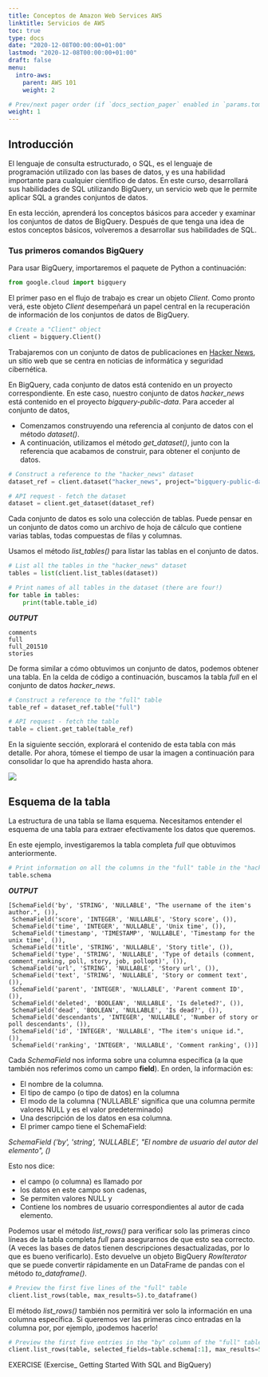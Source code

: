 ```yaml
---
title: Conceptos de Amazon Web Services AWS
linktitle: Servicios de AWS
toc: true
type: docs
date: "2020-12-08T00:00:00+01:00"
lastmod: "2020-12-08T00:00:00+01:00"
draft: false
menu:
  intro-aws:
    parent: AWS 101
    weight: 2

# Prev/next pager order (if `docs_section_pager` enabled in `params.toml`)
weight: 1
---
```


## Introducción
El lenguaje de consulta estructurado, o SQL, es el lenguaje de programación utilizado con las bases de datos, y es una habilidad importante para cualquier científico de datos. En este curso, desarrollará sus habilidades de SQL utilizando BigQuery, un servicio web que le permite aplicar SQL a grandes conjuntos de datos.

En esta lección, aprenderá los conceptos básicos para acceder y examinar los conjuntos de datos de BigQuery. Después de que tenga una idea de estos conceptos básicos, volveremos a desarrollar sus habilidades de SQL.


### Tus primeros comandos BigQuery
Para usar BigQuery, importaremos el paquete de Python a continuación:

```python
from google.cloud import bigquery
```

El primer paso en el flujo de trabajo es crear un objeto *Client*. Como pronto verá, este objeto *Client* desempeñará un papel central en la recuperación de información de los conjuntos de datos de BigQuery.

```python
# Create a "Client" object
client = bigquery.Client()
```

Trabajaremos con un conjunto de datos de publicaciones en [Hacker News](https://news.ycombinator.com/), un sitio web que se centra en noticias de informática y seguridad cibernética.

En BigQuery, cada conjunto de datos está contenido en un proyecto correspondiente. En este caso, nuestro conjunto de datos *hacker_news* está contenido en el proyecto *bigquery-public-data*. Para acceder al conjunto de datos,

* Comenzamos construyendo una referencia al conjunto de datos con el método *dataset()*.
* A continuación, utilizamos el método *get_dataset()*, junto con la referencia que acabamos de construir, para obtener el conjunto de datos.


```python
# Construct a reference to the "hacker_news" dataset
dataset_ref = client.dataset("hacker_news", project="bigquery-public-data")

# API request - fetch the dataset
dataset = client.get_dataset(dataset_ref)
```

Cada conjunto de datos es solo una colección de tablas. Puede pensar en un conjunto de datos como un archivo de hoja de cálculo que contiene varias tablas, todas compuestas de filas y columnas.

Usamos el método *list_tables()* para listar las tablas en el conjunto de datos.

```python
# List all the tables in the "hacker_news" dataset
tables = list(client.list_tables(dataset))

# Print names of all tables in the dataset (there are four!)
for table in tables:  
    print(table.table_id)
```

***OUTPUT***
```
comments
full
full_201510
stories
```

De forma similar a cómo obtuvimos un conjunto de datos, podemos obtener una tabla. En la celda de código a continuación, buscamos la tabla *full* en el conjunto de datos *hacker_news*.

```python
# Construct a reference to the "full" table
table_ref = dataset_ref.table("full")

# API request - fetch the table
table = client.get_table(table_ref)
```

En la siguiente sección, explorará el contenido de esta tabla con más detalle. Por ahora, tómese el tiempo de usar la imagen a continuación para consolidar lo que ha aprendido hasta ahora.

![][1]

## Esquema de la tabla
La estructura de una tabla se llama esquema. Necesitamos entender el esquema de una tabla para extraer efectivamente los datos que queremos.

En este ejemplo, investigaremos la tabla completa *full* que obtuvimos anteriormente.

```python
# Print information on all the columns in the "full" table in the "hacker_news" dataset
table.schema
```

***OUTPUT***
```
[SchemaField('by', 'STRING', 'NULLABLE', "The username of the item's author.", ()),
 SchemaField('score', 'INTEGER', 'NULLABLE', 'Story score', ()),
 SchemaField('time', 'INTEGER', 'NULLABLE', 'Unix time', ()),
 SchemaField('timestamp', 'TIMESTAMP', 'NULLABLE', 'Timestamp for the unix time', ()),
 SchemaField('title', 'STRING', 'NULLABLE', 'Story title', ()),
 SchemaField('type', 'STRING', 'NULLABLE', 'Type of details (comment, comment_ranking, poll, story, job, pollopt)', ()),
 SchemaField('url', 'STRING', 'NULLABLE', 'Story url', ()),
 SchemaField('text', 'STRING', 'NULLABLE', 'Story or comment text', ()),
 SchemaField('parent', 'INTEGER', 'NULLABLE', 'Parent comment ID', ()),
 SchemaField('deleted', 'BOOLEAN', 'NULLABLE', 'Is deleted?', ()),
 SchemaField('dead', 'BOOLEAN', 'NULLABLE', 'Is dead?', ()),
 SchemaField('descendants', 'INTEGER', 'NULLABLE', 'Number of story or poll descendants', ()),
 SchemaField('id', 'INTEGER', 'NULLABLE', "The item's unique id.", ()),
 SchemaField('ranking', 'INTEGER', 'NULLABLE', 'Comment ranking', ())]
```

Cada *SchemaField* nos informa sobre una columna específica (a la que también nos referimos como un campo **field**). En orden, la información es:

* El nombre de la columna.
* El tipo de campo (o tipo de datos) en la columna
* El modo de la columna ('NULLABLE' significa que una columna permite valores NULL y es el valor predeterminado)
* Una descripción de los datos en esa columna.
* El primer campo tiene el SchemaField:

*SchemaField ('by', 'string', 'NULLABLE', "El nombre de usuario del autor del elemento", ()*

Esto nos dice:

* el campo (o columna) es llamado por
* los datos en este campo son cadenas,
* Se permiten valores NULL y
* Contiene los nombres de usuario correspondientes al autor de cada elemento.

Podemos usar el método *list_rows()* para verificar solo las primeras cinco líneas de la tabla completa *full* para asegurarnos de que esto sea correcto. (A veces las bases de datos tienen descripciones desactualizadas, por lo que es bueno verificarlo). Esto devuelve un objeto BigQuery *RowIterator* que se puede convertir rápidamente en un DataFrame de pandas con el método *to_dataframe()*.

```python
# Preview the first five lines of the "full" table
client.list_rows(table, max_results=5).to_dataframe()
```

El método *list_rows()* también nos permitirá ver solo la información en una columna específica. Si queremos ver las primeras cinco entradas en la columna por, por ejemplo, ¡podemos hacerlo!

```python
# Preview the first five entries in the "by" column of the "full" table
client.list_rows(table, selected_fields=table.schema[:1], max_results=5).to_dataframe()
```


EXERCISE (Exercise_ Getting Started With SQL and BigQuery)


[1]: ../biYqbUB.png
